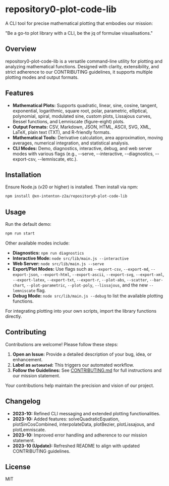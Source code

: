 # repository0-plot-code-lib

A CLI tool for precise mathematical plotting that embodies our mission:

"Be a go-to plot library with a CLI, be the jq of formulae visualisations."

## Overview

repository0-plot-code-lib is a versatile command-line utility for plotting and analyzing mathematical functions. Designed with clarity, extensibility, and strict adherence to our CONTRIBUTING guidelines, it supports multiple plotting modes and output formats.

## Features

- **Mathematical Plots:** Supports quadratic, linear, sine, cosine, tangent, exponential, logarithmic, square root, polar, parametric, elliptical, polynomial, spiral, modulated sine, custom plots, Lissajous curves, Bessel functions, and Lemniscate (figure-eight) plots.
- **Output Formats:** CSV, Markdown, JSON, HTML, ASCII, SVG, XML, LaTeX, plain text (TXT), and R-friendly formats.
- **Mathematical Tools:** Derivative calculation, area approximation, moving averages, numerical integration, and statistical analysis.
- **CLI Modes:** Demo, diagnostics, interactive, debug, and web server modes with various flags (e.g., --serve, --interactive, --diagnostics, --export-csv, --lemniscate, etc.).

## Installation

Ensure Node.js (v20 or higher) is installed. Then install via npm:

```bash
npm install @xn-intenton-z2a/repository0-plot-code-lib
```

## Usage

Run the default demo:

```bash
npm run start
```

Other available modes include:

- **Diagnostics:** `npm run diagnostics`
- **Interactive Mode:** `node src/lib/main.js --interactive`
- **Web Server:** `node src/lib/main.js --serve`
- **Export/Plot Modes:** Use flags such as `--export-csv`, `--export-md`, `--export-json`, `--export-html`, `--export-ascii`, `--export-svg`, `--export-xml`, `--export-latex`, `--export-txt`, `--export-r`, `--plot-abs`, `--scatter`, `--bar-chart`, `--plot-parametric`, `--plot-poly`, `--lissajous`, and the new `--lemniscate` flag.
- **Debug Mode:** `node src/lib/main.js --debug` to list the available plotting functions.

For integrating plotting into your own scripts, import the library functions directly.

## Contributing

Contributions are welcome! Please follow these steps:

1. **Open an Issue:** Provide a detailed description of your bug, idea, or enhancement.
2. **Label as `automated`:** This triggers our automated workflow.
3. **Follow the Guidelines:** See [CONTRIBUTING.md](./CONTRIBUTING.md) for full instructions and our mission statement.

Your contributions help maintain the precision and vision of our project.

## Changelog

- **2023-10:** Refined CLI messaging and extended plotting functionalities.
- **2023-10:** Added features: solveQuadraticEquation, plotSinCosCombined, interpolateData, plotBezier, plotLissajous, and plotLemniscate.
- **2023-10:** Improved error handling and adherence to our mission statement.
- **2023-10 (Update):** Refreshed README to align with updated CONTRIBUTING guidelines.

## License

MIT
